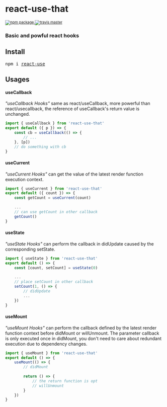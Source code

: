 <h1>
    <br />
    react-use-that
</h1>
<sup>
    <a href="https://www.npmjs.com/package/react-use-that">
       <img src="https://img.shields.io/npm/v/react-use-that.svg" alt="npm package" />
    </a>
    <a href="https://travis-ci.com/keshidong/react-use-that">
      <img src="https://travis-ci.com/keshidong/react-use-that.svg?branch=master" alt="travis master" />
    </a>
  </sup>
<br />
<h3>Basic and powful react hooks</h3>

## Install
<pre>npm i <a href="https://www.npmjs.com/package/react-use">react-use</a></pre>
  
## Usages
#### useCallback

*"useCallback Hooks"* same as react/useCallback, more powerful than react/usecallback, the reference of useCallback's return value is unchanged.

```javascript
import { useCallback } from 'react-use-that'
export default ({ p }) => {
    const cb = useCallback(() => {
        // ...
    }, [p])
    // do something with cb
}
```

#### useCurrent

*"useCurrent Hooks"* can get the value of the latest render function execution context.


```javascript
import { useCurrent } from 'react-use-that'
export default ({ count }) => {
    const getCount = useCurrent(count)
    
    ...
    // can use getCount in other callback
    getCount() 
}
```

#### useState

*"useState Hooks"* can perform the callback in didUpdate caused by the corresponding setState.

```javascript
import { useState } from 'react-use-that'
export default () => {
    const [count, setCount] = useState(0)
    
    ...
    // place setCount in other callback
    setCount(1, () => {
        // didUpdate
        ...
    }) 
}
```
#### useMount

*"useMount Hooks"* can perform the callback defined by the latest render function context before didMount or willUnmount.
The parameter callback is only executed once in didMount, you don't need to care about redundant execution due to dependency changes.

```javascript
import { useMount } from 'react-use-that'
export default () => {
    useMount(() => {
        // didMount
        
        return () => {
            // the return function is opt
            // willUnmount
        }
    })
}
```


